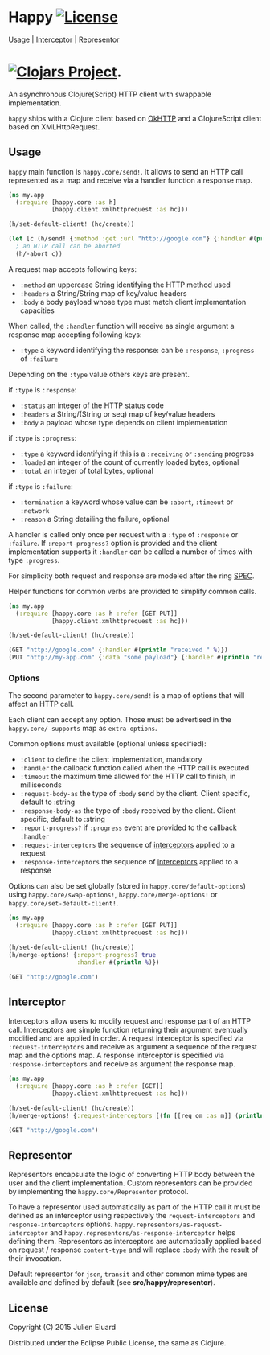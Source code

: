 # Happy [![License](http://img.shields.io/badge/license-EPL-blue.svg?style=flat)](https://www.eclipse.org/legal/epl-v10.html)

[Usage](#usage) | [Interceptor](#interceptor) | [Representor](#representor)

# [![Clojars Project](http://clojars.org/happy/latest-version.svg)](http://clojars.org/happy).

An asynchronous Clojure(Script) HTTP client with swappable implementation.

`happy` ships with a Clojure client based on [OkHTTP](http://square.github.io/okhttp/) and a ClojureScript client based on XMLHttpRequest.

## Usage

`happy` main function is `happy.core/send!`. It allows to send an HTTP call represented as a map and receive via a handler function a response map.

```clojure
(ns my.app
  (:require [happy.core :as h]
            [happy.client.xmlhttprequest :as hc]))

(h/set-default-client! (hc/create))

(let [c (h/send! {:method :get :url "http://google.com"} {:handler #(println "received " %)})]
  ; an HTTP call can be aborted
  (h/-abort c))
```

A request map accepts following keys:

* `:method` an uppercase String identifying the HTTP method used
* `:headers` a String/String map of key/value headers
* `:body` a body payload whose type must match client implementation capacities

When called, the `:handler` function will receive as single argument a response map accepting following keys:

* `:type` a keyword identifying the response: can be `:response`, `:progress` of `:failure`

Depending on the `:type` value others keys are present.

if `:type` is `:response`:

* `:status` an integer of the HTTP status code
* `:headers` a String/(String or seq) map of key/value headers
* `:body` a payload whose type depends on client implementation

if `:type` is `:progress`:

* `:type` a keyword identifying if this is a `:receiving` or `:sending` progress
* `:loaded` an integer of the count of currently loaded bytes, optional
* `:total` an integer of total bytes, optional

if `:type` is `:failure`:

* `:termination` a keyword whose value can be `:abort`, `:timeout` or `:network`
* `:reason` a String detailing the failure, optional

A handler is called only once per request with a `:type` of `:response` or `:failure`.
If `:report-progress?` option is provided and the client implementation supports it `:handler` can be called a number of times with type `:progress`.

For simplicity both request and response are modeled after the ring [SPEC](https://github.com/ring-clojure/ring/blob/master/SPEC).

Helper functions for common verbs are provided to simplify common calls.

```clojure
(ns my.app
  (:require [happy.core :as h :refer [GET PUT]]
            [happy.client.xmlhttprequest :as hc]))

(h/set-default-client! (hc/create))

(GET "http://google.com" {:handler #(println "received " %)})
(PUT "http://my-app.com" {:data "some payload"} {:handler #(println "received " %)})
```

### Options

The second parameter to `happy.core/send!` is a map of options that will affect an HTTP call.

Each client can accept any option. Those must be advertised in the `happy.core/-supports` map as `extra-options`.

Common options must available (optional unless specified):

* `:client` to define the client implementation, mandatory
* `:handler` the callback function called when the HTTP call is executed
* `:timeout` the maximum time allowed for the HTTP call to finish, in milliseconds
* `:request-body-as` the type of `:body` send by the client. Client specific, default to :string
* `:response-body-as` the type of `:body` received by the client. Client specific, default to :string
* `:report-progress?` if `:progress` event are provided to the callback `:handler`
* `:request-interceptors` the sequence of [interceptors](#interceptor) applied to a request
* `:response-interceptors` the sequence of [interceptors](#interceptor) applied to a response

Options can also be set globally (stored in `happy.core/default-options`) using `happy.core/swap-options!`, `happy.core/merge-options!` or `happy.core/set-default-client!`.

```clojure
(ns my.app
  (:require [happy.core :as h :refer [GET PUT]]
            [happy.client.xmlhttprequest :as hc]))

(h/set-default-client! (hc/create))
(h/merge-options! {:report-progress? true
                   :handler #(println %)})

(GET "http://google.com")
```

## Interceptor

Interceptors allow users to modify request and response part of an HTTP call. Interceptors are simple function returning their argument eventually modified and are applied in order.
A request interceptor is specified via `:request-interceptors` and receive as argument a sequence of the request map and the options map.
A response interceptor is specified via `:response-interceptors` and receive as argument the response map.

```clojure
(ns my.app
  (:require [happy.core :as h :refer [GET]]
            [happy.client.xmlhttprequest :as hc]))

(h/set-default-client! (hc/create))
(h/merge-options! {:request-interceptors [(fn [[req om :as m]] (println "Request: " m) m)]})

(GET "http://google.com")
```

## Representor

Representors encapsulate the logic of converting HTTP body between the user and the client implementation. Custom representors can be provided by implementing the `happy.core/Representor` protocol.

To have a representor used automatically as part of the HTTP call it must be defined as an interceptor using respectively the `request-interceptors` and `response-interceptors` options. `happy.representors/as-request-interceptor` and `happy.representors/as-response-interceptor` helps defining them.
Representors as interceptors are automatically applied based on request / response `content-type` and will replace `:body` with the result of their invocation.

Default representor for `json`, `transit`  and other common mime types are available and defined by default (see **src/happy/representor**).

## License

Copyright (C) 2015 Julien Eluard

Distributed under the Eclipse Public License, the same as Clojure.
